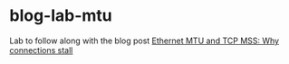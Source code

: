 # blog-lab-mtu

Lab to follow along with the blog post [Ethernet MTU and TCP MSS: Why connections stall](https://theojulienne.io/2020/08/21/mtu-mss-why-connections-stall.html)
